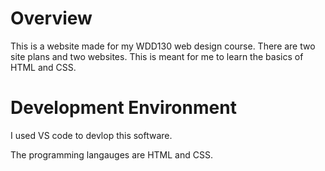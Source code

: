 # Overview

This is a website made for my WDD130 web design course. There are two site plans and two websites. This is meant for me to learn the basics of HTML and CSS. 

# Development Environment

I used VS code to devlop this software. 

The programming langauges are HTML and CSS. 
